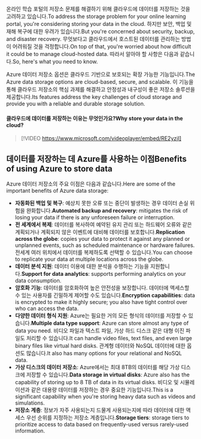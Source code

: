 <span data-ttu-id="bbc32-101">온라인 학습 포털의 저장소 문제를 해결하기 위해 클라우드에 데이터를 저장하는 것을 고려하고 있습니다.</span><span class="sxs-lookup"><span data-stu-id="bbc32-101">To address the storage problem for your online learning portal, you're considering storing your data in the cloud.</span></span> <span data-ttu-id="bbc32-102">하지만 보안, 백업 및 재해 복구에 대한 우려가 있습니다.</span><span class="sxs-lookup"><span data-stu-id="bbc32-102">But you're concerned about security, backup, and disaster recovery.</span></span> <span data-ttu-id="bbc32-103">무엇보다고 클라우드에서 호스트된 데이터를 관리하는 방법이 어려워질 것을 걱정합니다.</span><span class="sxs-lookup"><span data-stu-id="bbc32-103">On top of that, you're worried about how difficult it could be to manage cloud-hosted data.</span></span> <span data-ttu-id="bbc32-104">따라서 알아야 할 사항은 다음과 같습니다.</span><span class="sxs-lookup"><span data-stu-id="bbc32-104">So, here's what you need to know.</span></span>

<span data-ttu-id="bbc32-105">Azure 데이터 저장소 옵션은 클라우드 기반으로 보호되는 확장 가능한 기능입니다.</span><span class="sxs-lookup"><span data-stu-id="bbc32-105">The Azure data storage options are cloud-based, secure, and scalable.</span></span> <span data-ttu-id="bbc32-106">이 기능을 통해 클라우드 저장소의 핵심 과제를 해결하고 안정성과 내구성이 좋은 저장소 솔루션을 제공합니다.</span><span class="sxs-lookup"><span data-stu-id="bbc32-106">Its features address the key challenges of cloud storage and provide you with a reliable and durable storage solution.</span></span>

#### <a name="why-store-your-data-in-the-cloud"></a><span data-ttu-id="bbc32-107">클라우드에 데이터를 저장하는 이유는 무엇인가요?</span><span class="sxs-lookup"><span data-stu-id="bbc32-107">Why store your data in the cloud?</span></span>

> [!VIDEO https://www.microsoft.com/videoplayer/embed/RE2yzjI]

## <a name="benefits-of-using-azure-to-store-data"></a><span data-ttu-id="bbc32-108">데이터를 저장하는 데 Azure를 사용하는 이점</span><span class="sxs-lookup"><span data-stu-id="bbc32-108">Benefits of using Azure to store data</span></span>

<span data-ttu-id="bbc32-109">Azure 데이터 저장소의 주요 이점은 다음과 같습니다.</span><span class="sxs-lookup"><span data-stu-id="bbc32-109">Here are some of the important benefits of Azure data storage:</span></span>

- <span data-ttu-id="bbc32-110">**자동화된 백업 및 복구**: 예상치 못한 오류 또는 중단이 발생하는 경우 데이터 손실 위험을 완화합니다.</span><span class="sxs-lookup"><span data-stu-id="bbc32-110">**Automated backup and recovery**: mitigates the risk of losing your data if there is any unforeseen failure or interruption.</span></span>
- <span data-ttu-id="bbc32-111">**전 세계에서 복제**: 데이터를 복사하여 예약된 유지 관리 또는 하드웨어 오류와 같은 계획되거나 계획되지 않은 이벤트에 대비해 데이터를 보호합니다.</span><span class="sxs-lookup"><span data-stu-id="bbc32-111">**Replication across the globe**: copies your data to protect it against any planned or unplanned events, such as scheduled maintenance or hardware failures.</span></span> <span data-ttu-id="bbc32-112">전세계 여러 위치에서 데이터를 복제하도록 선택할 수 있습니다.</span><span class="sxs-lookup"><span data-stu-id="bbc32-112">You can choose to replicate your data at multiple locations across the globe.</span></span>
- <span data-ttu-id="bbc32-113">**데이터 분석 지원**: 데이터 이용에 대한 분석을 수행하는 기능을 지원합니다.</span><span class="sxs-lookup"><span data-stu-id="bbc32-113">**Support for data analytics**: supports performing analytics on your data consumption.</span></span>
- <span data-ttu-id="bbc32-114">**암호화 기능**: 데이터를 암호화하여 높은 안전성을 보장합니다. 데이터에 액세스할 수 있는 사용자를 긴밀하게 제어할 수도 있습니다.</span><span class="sxs-lookup"><span data-stu-id="bbc32-114">**Encryption capabilities**: data is encrypted to make it highly secure; you also have tight control over who can access the data.</span></span>
- <span data-ttu-id="bbc32-115">**다양한 데이터 형식 지원**: Azure는 필요한 거의 모든 형식의 데이터를 저장할 수 있습니다.</span><span class="sxs-lookup"><span data-stu-id="bbc32-115">**Multiple data type support**: Azure can store almost any type of data you need.</span></span> <span data-ttu-id="bbc32-116">비디오 파일과 텍스트 파일, 가상 하드 디스크 같은 대형 이진 파일도 처리할 수 있습니다.</span><span class="sxs-lookup"><span data-stu-id="bbc32-116">It can handle video files, text files, and even large binary files like virtual hard disks.</span></span> <span data-ttu-id="bbc32-117">관계형 데이터와 NoSQL 데이터에 대한 옵션도 많습니다.</span><span class="sxs-lookup"><span data-stu-id="bbc32-117">It also has many options for your relational and NoSQL data.</span></span>
- <span data-ttu-id="bbc32-118">**가상 디스크의 데이터 저장소**: Azure에서는 최대 8TB의 데이터를 해당 가상 디스크에 저장할 수 있습니다.</span><span class="sxs-lookup"><span data-stu-id="bbc32-118">**Data storage in virtual disks**: Azure also has the capability of storing up to 8 TB of data in its virtual disks.</span></span> <span data-ttu-id="bbc32-119">비디오 및 시뮬레이션과 같은 대용량 데이터를 저장하는 경우 중요한 기능입니다.</span><span class="sxs-lookup"><span data-stu-id="bbc32-119">This is a significant capability when you're storing heavy data such as videos and simulations.</span></span>
- <span data-ttu-id="bbc32-120">**저장소 계층**: 정보가 자주 사용되는지 드물게 사용되는지에 따라 데이터에 대한 액세스 우선 순위를 지정하는 저장소 계층입니다.</span><span class="sxs-lookup"><span data-stu-id="bbc32-120">**Storage tiers**: storage tiers to prioritize access to data based on frequently-used versus rarely-used information.</span></span>